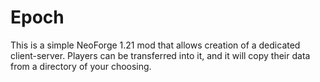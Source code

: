 
Epoch
=======
This is a simple NeoForge 1.21 mod that allows creation of a dedicated client-server. Players can be transferred into it, and it will copy their data from a directory of your choosing.
